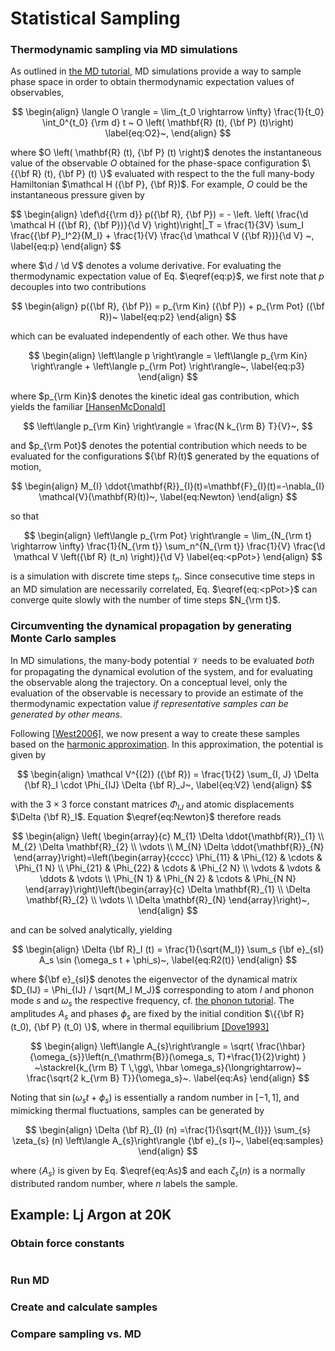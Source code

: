 # Statistical Sampling

### Thermodynamic sampling via MD simulations

As outlined in [the MD tutorial](3_md_intro.md), MD simulations provide a way to sample phase space in order to obtain thermodynamic expectation values of observables,

$$
\begin{align}
	\langle O \rangle
	=
	\lim_{t_0 \rightarrow \infty} \frac{1}{t_0}
	\int_0^{t_0} {\rm d} t ~
	O \left( \mathbf{R} (t), {\bf P} (t)\right)
	\label{eq:O2}~,
\end{align}
$$

where  $O \left( \mathbf{R} (t), {\bf P} (t) \right)$ denotes the instantaneous value of the observable $O$ obtained for the phase-space configuration $\{{\bf R} (t),  {\bf P} (t) \}$ evaluated with respect to the the full many-body Hamiltonian $\mathcal H ({\bf P}, {\bf R})$. For example, $O$ could be the instantaneous pressure given by

$$
\begin{align}
\def\d\{{\rm d}}
p({\bf R}, {\bf P}) 
	= - \left. \left( \frac{\d \mathcal H ({\bf R}, {\bf P})}{\d V} \right)\right|_T
	= \frac{1}{3V} \sum_I \frac{{\bf P}_I^2}{M_I} 
	+ \frac{1}{V} \frac{\d \mathcal V ({\bf R})}{\d V}
	~,
	\label{eq:p}
\end{align}
$$

where $\d / \d V$ denotes a volume derivative. For evaluating the thermodynamic expectation value of Eq. $\eqref{eq:p}$, we first note that $p$ decouples into two contributions

$$
\begin{align}
	p({\bf R}, {\bf P}) = p_{\rm Kin} ({\bf P}) + p_{\rm Pot} ({\bf R})~
	\label{eq:p2}
\end{align}
$$

which can be evaluated independently of each other. We thus have

$$
\begin{align}
	\left\langle p \right\rangle
		= \left\langle p_{\rm Kin} \right\rangle 
		+ \left\langle p_{\rm Pot} \right\rangle~,
	\label{eq:p3}
\end{align}
$$

where $p_{\rm Kin}$ denotes the kinetic ideal gas contribution, which yields the familiar [[HansenMcDonald]](references.md#HansenMcDonald)

$$
\left\langle p_{\rm Kin} \right\rangle = \frac{N k_{\rm B} T}{V}~,
$$

and $p_{\rm Pot}$ denotes the potential contribution which needs to be evaluated for the configurations ${\bf R}(t)$ generated by the equations of motion,

$$
\begin{align}
M_{I} \ddot{\mathbf{R}}_{I}(t)=\mathbf{F}_{I}(t)=-\nabla_{I} \mathcal{V}(\mathbf{R}(t))~,
\label{eq:Newton}
\end{align}
$$

so that

$$
\begin{align}
\left\langle p_{\rm Pot} \right\rangle
	= \lim_{N_{\rm t} \rightarrow \infty} \frac{1}{N_{\rm t}}
	\sum_n^{N_{\rm t}} 	
	\frac{1}{V} \frac{\d \mathcal V \left({\bf R} (t_n) \right)}{\d V}
\label{eq:<pPot>}
\end{align}
$$

is a simulation with discrete time steps $t_n$. Since consecutive time steps in an MD simulation are necessarily correlated, Eq. $\eqref{eq:<pPot>}$ can converge quite slowly with the number of time steps $N_{\rm t}$.

### Circumventing the dynamical propagation by generating Monte Carlo samples

In MD simulations, the many-body potential $\mathcal V$ needs to be evaluated _both_ for propagating the dynamical evolution of the system, and for evaluating the observable along the trajectory. On a conceptual level, only the evaluation of the observable is necessary to provide an estimate of the thermodynamic expectation value _if representative samples can be generated by other means_.

Following [[West2006]](references.md#West2006), we now present a way to create these samples based on the [harmonic approximation](2_phonopy_intro.md). In this approximation, the potential is given by

$$
\begin{align}
	\mathcal V^{(2)} ({\bf R}) 
	= \frac{1}{2} \sum_{I, J}
		\Delta {\bf R}_I \cdot \Phi_{IJ} \Delta {\bf R}_J~,
	\label{eq:V2}
\end{align}
$$

with the $3 \times 3$ force constant matrices $\Phi_{IJ}$ and atomic displacements $\Delta {\bf R}_I$. Equation $\eqref{eq:Newton}$ therefore reads

$$
\begin{align}
\left(
\begin{array}{c}
M_{1} \Delta \ddot{\mathbf{R}}_{1} \\
M_{2} \Delta \mathbf{R}_{2} \\
\vdots \\
M_{N} \Delta \ddot{\mathbf{R}}_{N}
\end{array}\right)=\left(\begin{array}{cccc}
\Phi_{11} & \Phi_{12} & \cdots & \Phi_{1 N} \\
\Phi_{21} & \Phi_{22} & \cdots & \Phi_{2 N} \\
\vdots & \vdots & \ddots & \vdots \\
\Phi_{N 1} & \Phi_{N 2} & \cdots & \Phi_{N N}
\end{array}\right)\left(\begin{array}{c}
\Delta \mathbf{R}_{1} \\
\Delta \mathbf{R}_{2} \\
\vdots \\
\Delta \mathbf{R}_{N}
\end{array}\right)~,
\end{align}
$$

and can be solved analytically, yielding

$$
\begin{align}
\Delta {\bf R}_I (t) 
	= \frac{1}{\sqrt{M_I}} \sum_s {\bf e}_{sI} A_s \sin (\omega_s t + \phi_s)~,
\label{eq:R2(t)}
\end{align}
$$

where ${\bf e}_{sI}$ denotes the eigenvector of the dynamical matrix $D_{IJ} = \Phi_{IJ} / \sqrt{M_I M_J}$ corresponding to atom $I$ and phonon mode $s$ and $\omega_s$ the respective frequency, cf. [the phonon tutorial](2_phonopy_intro.md#phonons-harmonic-vibrations-in-solids). The amplitudes $A_s$ and phases $\phi_s$ are fixed by the initial condition $\{{\bf R} (t_0), {\bf P} (t_0) \}$, where in thermal equilibrium [[Dove1993]](references.md#Dove1993)

$$
\begin{align}
\left\langle A_{s}\right\rangle
	=
	\sqrt{
	\frac{\hbar}{\omega_{s}}\left(n_{\mathrm{B}}(\omega_s, T)+\frac{1}{2}\right) 
	}
	~\stackrel{k_{\rm B} T \,\gg\, \hbar \omega_s}{\longrightarrow}~
	\frac{\sqrt{2 k_{\rm B} T}}{\omega_s}~.
	\label{eq:As}
\end{align}
$$

Noting that $\sin (\omega_s t + \phi_s)$ is essentially a random number in $[-1, 1]$, and mimicking thermal fluctuations, samples can be generated by

$$
\begin{align}
\Delta {\bf R}_{I} (n)
	=\frac{1}{\sqrt{M_{I}}} \sum_{s} \zeta_{s} (n) \left\langle A_{s}\right\rangle {\bf e}_{s I}~,
\label{eq:samples}
\end{align}
$$

where $\langle A_s \rangle$ is given by Eq. $\eqref{eq:As}$ and each $\zeta_s (n)$ is a normally distributed random number, where  $n$ labels the sample.

## Example: Lj Argon at 20K

### Obtain force constants

```

```



### Run MD

### Create and calculate samples

### Compare sampling vs. MD